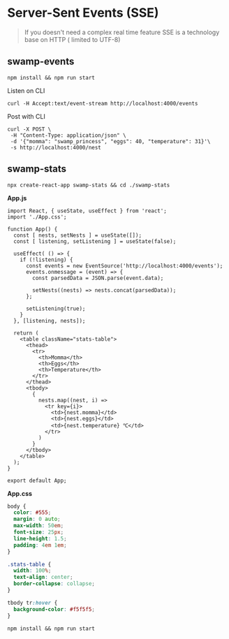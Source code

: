 # Server-Sent Events (SSE)

> If you doesn't need a complex real time feature
> SSE is a technology base on HTTP ( limited to UTF-8)

## swamp-events

```Shell
npm install && npm run start
```

Listen on CLI

```Shell
curl -H Accept:text/event-stream http://localhost:4000/events
```

Post with CLI

```Shell
curl -X POST \
 -H "Content-Type: application/json" \
 -d '{"momma": "swamp_princess", "eggs": 40, "temperature": 31}'\
 -s http://localhost:4000/nest
```

## swamp-stats

```Shell
npx create-react-app swamp-stats && cd ./swamp-stats
```

__App.js__
```JSX
import React, { useState, useEffect } from 'react';
import './App.css';

function App() {
  const [ nests, setNests ] = useState([]);
  const [ listening, setListening ] = useState(false);

  useEffect( () => {
    if (!listening) {
      const events = new EventSource('http://localhost:4000/events');
      events.onmessage = (event) => {
        const parsedData = JSON.parse(event.data);

        setNests((nests) => nests.concat(parsedData));
      };

      setListening(true);
    }
  }, [listening, nests]);
  
  return (
    <table className="stats-table">
      <thead>
        <tr>
          <th>Momma</th>
          <th>Eggs</th>
          <th>Temperature</th>
        </tr>
      </thead>
      <tbody>
        {
          nests.map((nest, i) =>
            <tr key={i}>
              <td>{nest.momma}</td>
              <td>{nest.eggs}</td>
              <td>{nest.temperature} ℃</td>
            </tr>
          )
        }
      </tbody>
    </table>
  );
}

export default App;
```

__App.css__
```CSS
body {
  color: #555;
  margin: 0 auto;
  max-width: 50em;
  font-size: 25px;
  line-height: 1.5;
  padding: 4em 1em;
}

.stats-table {
  width: 100%;
  text-align: center;
  border-collapse: collapse;
}

tbody tr:hover {
  background-color: #f5f5f5;
}
```

```Shell
npm install && npm run start
```